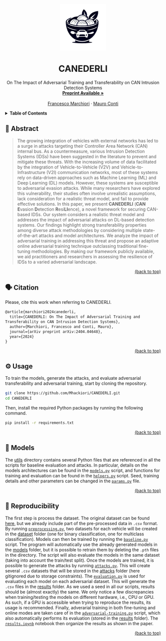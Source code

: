 <div id="top"></div>
<!-- PROJECT LOGO -->
<br />
<div align="center">
  <a href="https://github.com/Mhackiori/CANEDERLI">
    <img src="figures/logo.png" alt="Logo" width="150" height="150">
  </a>

  <h1 align="center">CANEDERLI</h1>

  <p align="center">
    On The Impact of Adversarial Training and Transferability on CAN Intrusion Detection Systems
    <br />
    <a href="https://arxiv.org/abs/2404.04648"><strong>Preprint Available »</strong></a>
    <br />
    <br />
    <a href="https://www.math.unipd.it/~fmarchio/">Francesco Marchiori</a>
    ·
    <a href="https://www.math.unipd.it/~conti/">Mauro Conti</a>
  </p>
</div>

<!-- TABLE OF CONTENTS -->
<details>
  <summary><strong>Table of Contents</strong></summary>
  <ol>
    <li>
      <a href="#abstract">Abstract</a>
    </li>
    <li>
      <a href="#citation">Citation</a>
    </li>
    <li>
      <a href="#usage">Usage</a>
    </li>
    <li>
      <a href="#models">Models</a>
    </li>
    <li>
      <a href="#reproducibility">Reproducibility</a>
    </li>
  </ol>
</details>

<div id="abstract"></div>

## 🧩 Abstract

>The growing integration of vehicles with external networks has led to a surge in attacks targeting their Controller Area Network (CAN) internal bus. As a countermeasure, various Intrusion Detection Systems (IDSs) have been suggested in the literature to prevent and mitigate these threats. With the increasing volume of data facilitated by the integration of Vehicle-to-Vehicle (V2V) and Vehicle-to-Infrastructure (V2I) communication networks, most of these systems rely on data-driven approaches such as Machine Learning (ML) and Deep Learning (DL) models. However, these systems are susceptible to adversarial evasion attacks. While many researchers have explored this vulnerability, their studies often involve unrealistic assumptions, lack consideration for a realistic threat model, and fail to provide effective solutions. In this paper, we present **CANEDERLI** (**CAN** **E**vasion **D**etection **R**esi**LI**ence), a novel framework for securing CAN-based IDSs. Our system considers a realistic threat model and addresses the impact of adversarial attacks on DL-based detection systems. Our findings highlight strong transferability properties among diverse attack methodologies by considering multiple state-of-the-art attacks and model architectures. We analyze the impact of adversarial training in addressing this threat and propose an adaptive online adversarial training technique outclassing traditional fine-tuning methodologies. By making our framework publicly available, we aid practitioners and researchers in assessing the resilience of IDSs to a varied adversarial landscape.

<p align="right"><a href="#top">(back to top)</a></p>
<div id="citation"></div>

## 🗣️ Citation

Please, cite this work when referring to CANEDERLI.

```
@article{marchiori2024canederli,
  title={CANEDERLI: On The Impact of Adversarial Training and Transferability on CAN Intrusion Detection Systems},
  author={Marchiori, Francesco and Conti, Mauro},
  journal={arXiv preprint arXiv:2404.04648},
  year={2024}
}
```

<p align="right"><a href="#top">(back to top)</a></p>
<div id="usage"></div>

## ⚙️ Usage

To train the models, generate the attacks, and evaluate adversarial transferability and adversarial training, start by cloning the repository.

```bash
git clone https://github.com/Mhackiori/CANEDERLI.git
cd CANEDERLI
```

Then, install the required Python packages by running the following command.

```bash
pip install -r requirements.txt
```

<p align="right"><a href="#top">(back to top)</a></p>
<div id="models"></div>

## 🤖 Models

The [utils](https://github.com/Mhackiori/CANEDERLI/tree/main/utils) directory contains several Python files that are referenced in all the scripts for baseline evaluation and attacks. In particular, details on the models architectures can be found in the [`models.py`](https://github.com/Mhackiori/CANEDERLI/blob/main/utils/models.py) script, and functions for training and evaluation can be found in the [`helpers.py`](https://github.com/Mhackiori/CANEDERLI/blob/main/utils/helpers.py) script. Seed, training details and other parameters can be changed in the [`params.py`](https://github.com/Mhackiori/CANEDERLI/blob/main/utils/params.py) file.

<p align="right"><a href="#top">(back to top)</a></p>
<div id="reproducibility"></div>

## 🔁 Reproducibility

The first step is process the dataset. The original dataset can be found [here](https://ocslab.hksecurity.net/Datasets/survival-ids), but we already include part of the pre-processed data in `.csv` format. By running [`preprocessing.py`](https://github.com/Mhackiori/CANEDERLI/blob/main/preprocessing.py), two datasets for each vehicle will be created in the [dataset](https://github.com/Mhackiori/CANEDERLI/tree/main/dataset) folder (one for binary classification, one for multiclass classification). Models can then be trained by running the [`baseline.py`](https://github.com/Mhackiori/CANEDERLI/blob/main/baseline.py) script. The program will automatically use the already generated models in the [models](https://github.com/Mhackiori/CANEDERLI/tree/main/models) folder, but it is possible to retrain them by deleting the `.pth` files in the directory. The script will also evaluate the models in the same dataset (taking into account the train/test split). Once the models are trained, it is possible to generate the attacks by running [`attacks.py`](https://github.com/Mhackiori/CANEDERLI/blob/main/attacks.py). This will create several `.csv` datasets that will be stored in the [attacks](https://github.com/Mhackiori/CANEDERLI/tree/main/attacks) folder (here gitignored due to storage constraints). The [`evaluation.py`](https://github.com/Mhackiori/CANEDERLI/blob/main/evaluation.py) is used for evaluating each model on each adversarial dataset. This will generate the `.csv` files in the [results](https://github.com/Mhackiori/CANEDERLI/tree/main/models) folder. As we used a seed in all our scripts, results should be (almost exactly) the same. We only notice a few discrepancies when training/testing the models on different hardware, i.e., CPU or GPU. As such, if a GPU is accessible when trying to reproduce the results, its usage is recommended. Finally, adverarial training in both fine-tuning and online modes are taken care of in the [`adversarial-training.py`](https://github.com/Mhackiori/CANEDERLI/blob/main/adversarial-training.py) script, which also automatically performs its evaluation (stored in the [results](https://github.com/Mhackiori/CANEDERLI/tree/main/models) folder). The [`results.ipynb`](https://github.com/Mhackiori/CANEDERLI/blob/main/results.ipynb) notebook then organize the results as shown in the paper.

<p align="right"><a href="#top">(back to top)</a></p>
